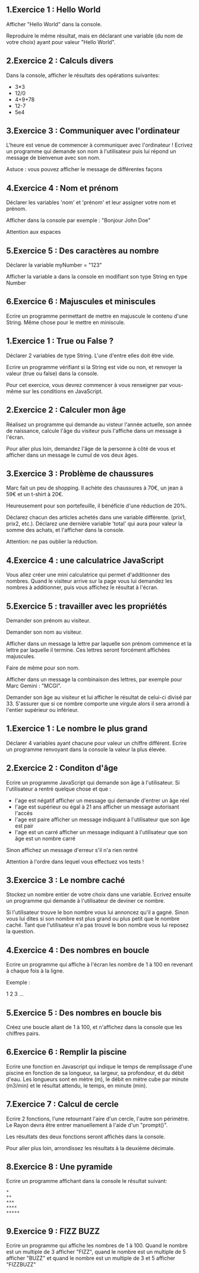 ## 1\.Exercice 1 : Hello World

Afficher "Hello World" dans la console.

Reproduire le même résultat, mais en déclarant une variable (du nom de votre choix) ayant pour valeur "Hello World".

## 2\.Exercice 2 : Calculs divers

Dans la console, afficher le résultats des opérations suivantes:

- 3*3
- 12/0
- 4+9+78
- 12-7
- 5e4

## 3\.Exercice 3 : Communiquer avec l'ordinateur

L'heure est venue de commencer à communiquer avec l'ordinateur ! Ecrivez un programme qui demande son nom à l'utilisateur puis lui répond un message de bienvenue avec son nom.

Astuce : vous pouvez afficher le message de différentes façons

## 4\.Exercice 4 : Nom et prénom

Déclarer les variables 'nom' et 'prénom' et leur assigner votre nom et prénom.

Afficher dans la console par exemple : "Bonjour John Doe"

Attention aux espaces

## 5\.Exercice 5 : Des caractères au nombre

Déclarer la variable myNumber = "123"

Afficher la variable a dans la console en modifiant son type String en type Number


## 6\.Exercice 6 : Majuscules et miniscules

Ecrire un programme permettant de mettre en majuscule le contenu d'une String. Même chose pour le mettre en miniscule.


## 1\.Exercice 1 : True ou False ?

Déclarer 2 variables de type String. L'une d'entre elles doit être vide.

Ecrire un programme vérifiant si la String est vide ou non, et renvoyer la valeur (true ou false) dans la console.

Pour cet exercice, vous devrez commencer à vous renseigner par vous-même sur les conditions en JavaScript.

## 2\.Exercice 2 : Calculer mon âge

Réalisez un programme qui demande au visteur l'année actuelle, son année de naissance, calcule l'âge du visiteur puis l'affiche dans un message à l'écran.

Pour aller plus loin, demandez l'âge de la personne à côté de vous et afficher dans un message le cumul de vos deux âges.


## 3\.Exercice 3 : Problème de chaussures

Marc fait un peu de shopping. Il achète des chaussures à 70€, un jean à 59€ et un t-shirt à 20€.

Heureusement pour son portefeuille, il bénéficie d'une réduction de 20%.

Déclarez chacun des articles achetés dans une variable différente. (prix1, prix2, etc.). Déclarez une dernière variable 'total' qui aura pour valeur la somme des achats, et l'afficher dans la console.

Attention: ne pas oublier la réduction.

## 4\.Exercice 4 : une calculatrice JavaScript

Vous allez créer une mini calculatrice qui permet d'additionner des nombres. Quand le visiteur arrive sur la page vous lui demandez les nombres à additionner, puis vous affichez le résultat à l'écran.

## 5\.Exercice 5 : travailler avec les propriétés

Demander son prénom au visiteur.

Demander son nom au visiteur.

Afficher dans un message la lettre par laquelle son prénom commence et la lettre par laquelle il termine. Ces lettres seront forcément affichées majuscules.

Faire de même pour son nom.

Afficher dans un message la combinaison des lettres, par exemple pour Marc Gemini : "MCGI".

Demander son âge au visiteur  et lui afficher le résultat de celui-ci divisé par 33. S'assurer que si ce nombre comporte une virgule alors il sera arrondi à l'entier supérieur ou inférieur.

## 1\.Exercice 1 : Le nombre le plus grand

Déclarer 4 variables ayant chacune pour valeur un chiffre différent.
Ecrire un programme renvoyant dans la console la valeur la plus élevée.


## 2\.Exercice 2 : Conditon d'âge

Ecrire un programme JavaScript qui demande son âge à l'utilisateur. Si l'utilisateur a rentré quelque chose et que :

- l'age est négatif afficher un message qui demande d'entrer un âge réel
- l'age est supérieur ou égal à 21 ans afficher un message autorisant l'accès
- l'age est paire afficher un message indiquant à l'utilisateur que son âge est pair
- l'age est un carré afficher un message indiquant à l'utilisateur que son âge est un nombre carré

Sinon affichez un message d'erreur s'il n'a rien rentré

Attention à l'ordre dans lequel vous effectuez vos tests !


## 3\.Exercice 3 : Le nombre caché

Stockez un nombre entier de votre choix dans une variable. Ecrivez ensuite un programme qui demande à l'utilisateur de deviner ce nombre.

Si l'utilisateur trouve le bon nombre vous lui annoncez qu'il a gagné. Sinon vous lui dites si son nombre est plus grand ou plus petit que le nombre caché. Tant que l'utilisateur n'a pas trouvé le bon nombre vous lui reposez la question.


## 4\.Exercice 4 : Des nombres en boucle

Ecrire un programme qui affiche à l'écran les nombre de 1 à 100 en revenant à chaque fois à la ligne.

Exemple :

1
2
3
...


## 5\.Exercice 5 : Des nombres en boucle bis

Créez une boucle allant de 1 à 100, et n'affichez dans la console que les chiffres pairs.


## 6\.Exercice 6 : Remplir la piscine

Ecrire une fonction en Javascript qui indique le temps de remplissage d'une piscine en fonction de sa longueur, sa largeur, sa profondeur, et du débit d'eau. Les longueurs sont en mètre (m), le débit en mètre cube par minute (m3/min) et le résultat attendu, le temps, en minute (min).


## 7\.Exercice 7 : Calcul de cercle

Ecrire 2 fonctions, l'une retournant l'aire d'un cercle, l'autre son périmètre.
Le Rayon devra être entrer manuellement à l'aide d'un "prompt()".

Les résultats des deux fonctions seront affichés dans la console.

Pour aller plus loin, arrondissez les résultats à la deuxième décimale.


## 8\.Exercice 8 : Une pyramide

Ecrire un programme affichant dans la console le résultat suivant:

```
*
**
***
****
*****
```


## 9\.Exercice 9 : FIZZ BUZZ

Ecrire un programme qui affiche les nombres de 1 à 100. Quand le nombre est un multiple de 3 afficher "FIZZ", quand le nombre est un multiple de 5 afficher "BUZZ" et quand le nombre est un multiple de 3 et 5 afficher "FIZZBUZZ"
